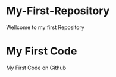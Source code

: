 # My-First-Repository
Wellcome to my first Repository
<br>
<h1> My First Code </h1>
<p> My First Code on Github </p>
